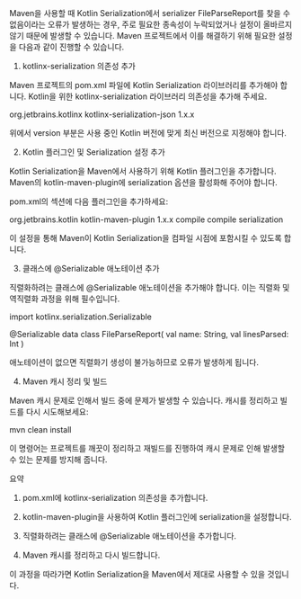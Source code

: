 Maven을 사용할 때 Kotlin Serialization에서 serializer FileParseReport를 찾을 수 없음이라는 오류가 발생하는 경우, 주로 필요한 종속성이 누락되었거나 설정이 올바르지 않기 때문에 발생할 수 있습니다. Maven 프로젝트에서 이를 해결하기 위해 필요한 설정을 다음과 같이 진행할 수 있습니다.

1. kotlinx-serialization 의존성 추가

Maven 프로젝트의 pom.xml 파일에 Kotlin Serialization 라이브러리를 추가해야 합니다. Kotlin을 위한 kotlinx-serialization 라이브러리 의존성을 추가해 주세요.

<dependency>
    <groupId>org.jetbrains.kotlinx</groupId>
    <artifactId>kotlinx-serialization-json</artifactId>
    <version>1.x.x</version> <!-- 최신 버전으로 변경하세요 -->
</dependency>

위에서 version 부분은 사용 중인 Kotlin 버전에 맞게 최신 버전으로 지정해야 합니다.

2. Kotlin 플러그인 및 Serialization 설정 추가

Kotlin Serialization을 Maven에서 사용하기 위해 Kotlin 플러그인을 추가합니다. Maven의 kotlin-maven-plugin에 serialization 옵션을 활성화해 주어야 합니다.

pom.xml의 <build> 섹션에 다음 플러그인을 추가하세요:

<build>
    <plugins>
        <plugin>
            <groupId>org.jetbrains.kotlin</groupId>
            <artifactId>kotlin-maven-plugin</artifactId>
            <version>1.x.x</version> <!-- Kotlin 버전에 맞추어 설정하세요 -->
            <executions>
                <execution>
                    <id>compile</id>
                    <goals>
                        <goal>compile</goal>
                    </goals>
                    <configuration>
                        <compilerPlugins>
                            <plugin>serialization</plugin>
                        </compilerPlugins>
                    </configuration>
                </execution>
            </executions>
        </plugin>
    </plugins>
</build>

이 설정을 통해 Maven이 Kotlin Serialization을 컴파일 시점에 포함시킬 수 있도록 합니다.

3. 클래스에 @Serializable 애노테이션 추가

직렬화하려는 클래스에 @Serializable 애노테이션을 추가해야 합니다. 이는 직렬화 및 역직렬화 과정을 위해 필수입니다.

import kotlinx.serialization.Serializable

@Serializable
data class FileParseReport(
    val name: String,
    val linesParsed: Int
)

애노테이션이 없으면 직렬화기 생성이 불가능하므로 오류가 발생하게 됩니다.

4. Maven 캐시 정리 및 빌드

Maven 캐시 문제로 인해서 빌드 중에 문제가 발생할 수 있습니다. 캐시를 정리하고 빌드를 다시 시도해보세요:

mvn clean install

이 명령어는 프로젝트를 깨끗이 정리하고 재빌드를 진행하여 캐시 문제로 인해 발생할 수 있는 문제를 방지해 줍니다.

요약

1. pom.xml에 kotlinx-serialization 의존성을 추가합니다.


2. kotlin-maven-plugin을 사용하여 Kotlin 플러그인에 serialization을 설정합니다.


3. 직렬화하려는 클래스에 @Serializable 애노테이션을 추가합니다.


4. Maven 캐시를 정리하고 다시 빌드합니다.



이 과정을 따라가면 Kotlin Serialization을 Maven에서 제대로 사용할 수 있을 것입니다.

